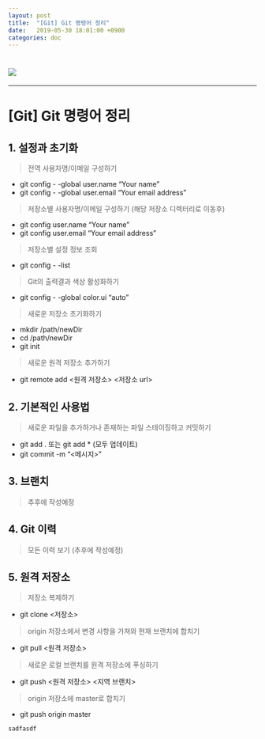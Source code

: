 ```yaml
---
layout: post
title:  "[Git] Git 명령어 정리"
date:   2019-05-30 18:01:00 +0900
categories: doc
---
```


# <img src="https://git-scm.com/images/logo@2x.png">

<hr/>

# [Git] Git 명령어 정리
## 1. 설정과 초기화
> 전역 사용자명/이메일 구성하기

- git config - -global user.name “Your name”
- git config - -global user.email “Your email address”

> 저장소별 사용자명/이메일 구성하기 (해당 저장소 디렉터리로 이동후)
- git config user.name “Your name”
- git config user.email “Your email address”

> 저장소별 설정 정보 조회
- git config - -list

> Git의 출력결과 색상 활성화하기
- git config - -global color.ui “auto”

> 새로운 저장소 초기화하기
- mkdir /path/newDir
- cd /path/newDir
- git init

> 새로운 원격 저장소 추가하기
- git remote add <원격 저장소> <저장소 url>


## 2. 기본적인 사용법
> 새로운 파일을 추가하거나 존재하는 파일 스테이징하고 커밋하기
- git add . 또는 git add * (모두 업데이트)
- git commit -m “<메시지>”


## 3. 브랜치
> 추후에 작성예정

## 4. Git 이력
> 모든 이력 보기 (추후에 작성예정)

## 5. 원격 저장소
> 저장소 복제하기
- git clone <저장소>

> origin 저장소에서 변경 사항을 가져와 현재 브랜치에 합치기
- git pull <원격 저장소>

> 새로운 로컬 브랜치를 원격 저장소에 푸싱하기
- git push <원격 저장소> <지역 브랜치>

> origin 저장소에 master로 합치기
- git push origin master



```
sadfasdf

```

